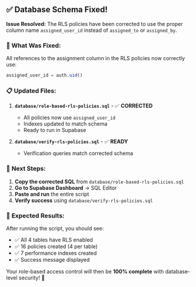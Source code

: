 ## ✅ Database Schema Fixed!

**Issue Resolved:** The RLS policies have been corrected to use the proper column name `assigned_user_id` instead of `assigned_to` or `assigned_by`.

### 🔧 What Was Fixed:

All references to the assignment column in the RLS policies now correctly use:
```sql
assigned_user_id = auth.uid()
```

### 📋 Updated Files:

1. **`database/role-based-rls-policies.sql`** - ✅ **CORRECTED** 
   - All policies now use `assigned_user_id`
   - Indexes updated to match schema
   - Ready to run in Supabase

2. **`database/verify-rls-policies.sql`** - ✅ **READY**
   - Verification queries match corrected schema

### 🚀 **Next Steps:**

1. **Copy the corrected SQL** from `database/role-based-rls-policies.sql`
2. **Go to Supabase Dashboard** → SQL Editor  
3. **Paste and run** the entire script
4. **Verify success** using `database/verify-rls-policies.sql`

### 🎯 **Expected Results:**

After running the script, you should see:
- ✅ All 4 tables have RLS enabled
- ✅ 16 policies created (4 per table)
- ✅ 7 performance indexes created
- ✅ Success message displayed

Your role-based access control will then be **100% complete** with database-level security! 🔐
